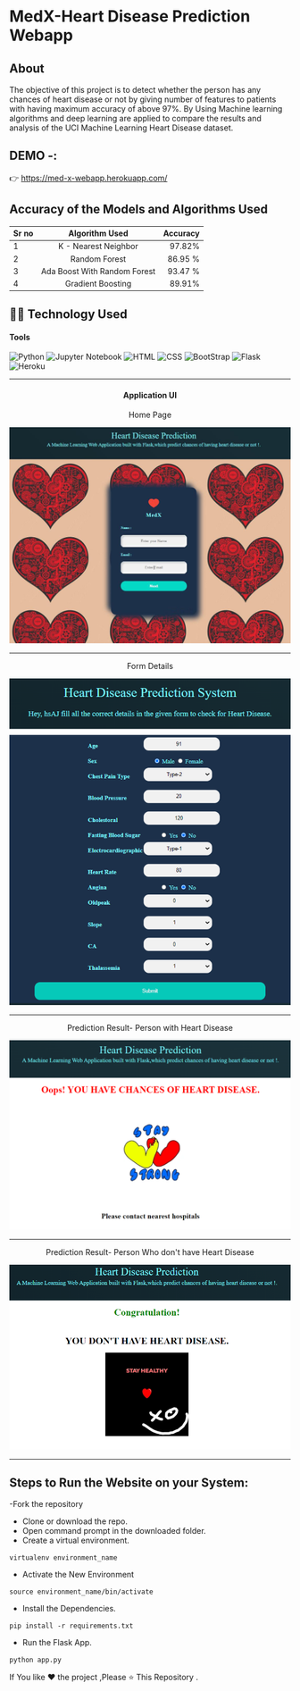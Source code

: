 # MedX-Heart Disease Prediction Webapp

## About

The objective of this project is to detect whether the person has any chances  of  heart disease or
not by giving number of features to patients with having maximum accuracy of above 97%. By
Using Machine learning algorithms and deep learning are applied to compare the results and
analysis of the UCI Machine Learning Heart Disease dataset. 
## DEMO -: 
:point_right: https://med-x-webapp.herokuapp.com/
## Accuracy of the Models and Algorithms Used

| Sr no    | Algorithm Used | Accuracy     |
| :---        |    :----:   |          ---: |
| 1     | K - Nearest Neighbor      | 97.82%   |
| 2   | Random Forest       | 86.95 %   |
| 3 | Ada Boost With Random Forest | 93.47 %|
| 4 | Gradient Boosting | 89.91% |

## 👩‍💻 Technology Used

#### **Tools**

<img alt="Python" src="https://img.shields.io/badge/Python-14354C?style=for-the-badge&logo=python&logoColor=white"/> 
<img alt="Jupyter Notebook" src="https://img.shields.io/badge/Jupyter-F37626.svg?&style=for-the-badge&logo=Jupyter&logoColor=white"/> 
<img alt="HTML" src="https://img.shields.io/badge/HTML-239120?style=for-the-badge&logo=html5&logoColor=white"/> 
<img alt="CSS" src="https://img.shields.io/badge/CSS-239120?&style=for-the-badge&logo=css3&logoColor=white"/> 
<img alt="BootStrap" src="https://img.shields.io/badge/Bootstrap-563D7C?style=for-the-badge&logo=bootstrap&logoColor=white"/> 
<img alt="Flask" src="https://img.shields.io/badge/Flask-000000?style=for-the-badge&logo=flask&logoColor=white"/> 
<img alt="Heroku" src="https://img.shields.io/badge/Heroku-430098?style=for-the-badge&logo=heroku&logoColor=white"/> 

*****

<div align="center">
<h4>Application UI</h4>
</div>

<div align="center">
<p>Home Page</p>
</div>


<img src="https://github.com/PrinceNathan27/Heart-Disease-Prediction/blob/main/Heart-Disease-Prediction-main/Screenshots/Home.png" alt="alt text"/> 

***** 

<div align="center">
<p>Form Details</p>
</div>

<img src="https://github.com/PrinceNathan27/Heart-Disease-Prediction/blob/main/Heart-Disease-Prediction-main/Screenshots/input_form.png" alt="alt text"/> 

*****
<div align="center">
<p>Prediction Result- Person with Heart Disease</p>
</div>

<img src="https://github.com/PrinceNathan27/Heart-Disease-Prediction/blob/main/Heart-Disease-Prediction-main/Screenshots/result_with_heart_disease.png" alt="alt text"/> 


***
<div align="center">
<p>Prediction Result- Person Who don't have Heart Disease</p>
</div>

<img src="https://github.com/PrinceNathan27/Heart-Disease-Prediction/blob/main/Heart-Disease-Prediction-main/Screenshots/result_without_heart_disease.png" alt="alt text"/> 


***
## Steps to Run the Website on your System:
-Fork the repository
- Clone or download the repo.
- Open command prompt in the downloaded folder.
- Create a virtual environment.
```
virtualenv environment_name
```
- Activate the New Environment
```
source environment_name/bin/activate
```
- Install the Dependencies.
```
pip install -r requirements.txt
```
- Run the Flask App.
```
python app.py
```

If You like ❤ the project ,Please ⭐ This Repository .
